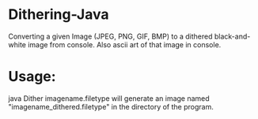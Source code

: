 # Dithering-Java
Converting a given Image (JPEG, PNG, GIF, BMP) to a dithered black-and-white image from console. Also ascii art of that image in console.
# Usage:
 java Dither imagename.filetype
will generate an image named "imagename_dithered.filetype" in the directory of the program.
